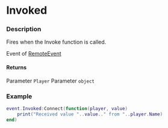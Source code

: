 # Invoked

### Description

Fires when the Invoke function is called.

Event of [RemoteEvent](/classes/RemoteEvent/)

#### Returns

Parameter `Player`
Parameter `object`

### Example

```lua
event.Invoked:Connect(function(player, value)
    print("Received value "..value.." from "..player.Name)
end)
```
